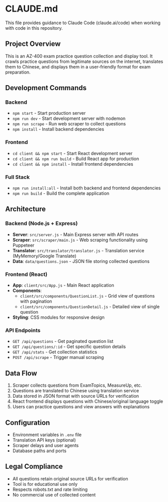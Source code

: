 # CLAUDE.md

This file provides guidance to Claude Code (claude.ai/code) when working with code in this repository.

## Project Overview

This is an AZ-400 exam practice question collection and display tool. It crawls practice questions from legitimate sources on the internet, translates them to Chinese, and displays them in a user-friendly format for exam preparation.

## Development Commands

### Backend
- `npm start` - Start production server
- `npm run dev` - Start development server with nodemon
- `npm run scrape` - Run web scraper to collect questions
- `npm install` - Install backend dependencies

### Frontend
- `cd client && npm start` - Start React development server
- `cd client && npm run build` - Build React app for production
- `cd client && npm install` - Install frontend dependencies

### Full Stack
- `npm run install:all` - Install both backend and frontend dependencies
- `npm run build` - Build the complete application

## Architecture

### Backend (Node.js + Express)
- **Server**: `src/server.js` - Main Express server with API routes
- **Scraper**: `src/scraper/main.js` - Web scraping functionality using Puppeteer
- **Translator**: `src/translator/translator.js` - Translation service (MyMemory/Google Translate)
- **Data**: `data/questions.json` - JSON file storing collected questions

### Frontend (React)
- **App**: `client/src/App.js` - Main React application
- **Components**: 
  - `client/src/components/QuestionList.js` - Grid view of questions with pagination
  - `client/src/components/QuestionDetail.js` - Detailed view of single question
- **Styling**: CSS modules for responsive design

### API Endpoints
- `GET /api/questions` - Get paginated question list
- `GET /api/questions/:id` - Get specific question details
- `GET /api/stats` - Get collection statistics
- `POST /api/scrape` - Trigger manual scraping

## Data Flow
1. Scraper collects questions from ExamTopics, MeasureUp, etc.
2. Questions are translated to Chinese using translation service
3. Data stored in JSON format with source URLs for verification
4. React frontend displays questions with Chinese/original language toggle
5. Users can practice questions and view answers with explanations

## Configuration
- Environment variables in `.env` file
- Translation API keys (optional)
- Scraper delays and user agents
- Database paths and ports

## Legal Compliance
- All questions retain original source URLs for verification
- Tool is for educational use only
- Respects robots.txt and rate limiting
- No commercial use of collected content